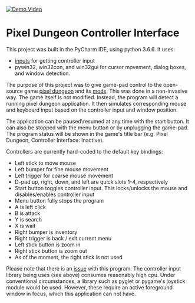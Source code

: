 [![Demo Video](https://github.com/olta8/PDControllerInterface/blob/master/Thumbnail.png)](https://youtu.be/wS2o8JwoxLA "Click to watch the demo")

<!--- Above file links to demo video. Displayed image is contained within the project itself. --->
<!--- Note that Thumbnail.png serves no other purpose in this project, and can be removed. --->

# Pixel Dungeon Controller Interface

This project was built in the PyCharm IDE, using python 3.6.6. It uses:
- [inputs](https://pypi.org/project/inputs/) for getting controller input
- pywin32, win32con, and win32gui for cursor movement, dialog boxes, and window detection.

The purpose of this project was to give game-pad control to the open-source game 
[pixel dungeon](https://github.com/watabou/pixel-dungeon) and its [mods](https://github.com/00-Evan/shattered-pixel-dungeon).
This was done in a non-invasive way. The game itself is not modified. Instead, the program will detect a running pixel
dungeon application. It then simulates corresponding mouse and keyboard input based on the controller input and window position.

The application can be paused\resumed at any time with the start button. It can also be stopped with the menu button
or by unplugging the game-pad. The program status will be shown in the game's title bar (e.g. Pixel Dungeon, Controller Interface: Inactive).

Controllers are currently hard-coded to the default key bindings:
- Left stick to move mouse
- Left bumper for fine mouse movement
- Left trigger for coarse mouse movement
- D-pad up, right, down, and left are quick slots 1-4, respectively
- Start button toggles controller input. This locks/unlocks the mouse and disables/enables controller input
- Menu button fully stops the program
- A is left click
- B is attack
- Y is search
- X is wait
- Right bumper is inventory
- Right trigger is back / exit current menu
- Left stick button is zoom in
- Right stick button is zoom out
- As of the moment, the right stick is not used

Please note that there is an [issue](https://github.com/zeth/inputs/issues/65) with this program. The controller input
library being uses (see above) consumes reasonably high cpu. Under conventional circumstances, a library such as pyglet
or pygame's joystick module would be used. However, these require an active foreground window in focus, which
this application can not have.